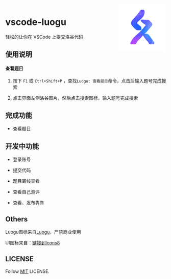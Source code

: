 <img align="right" width="150" height="150" src="https://github.com/Himself65/vscode-luogu/blob/master/resources/img/luogu.png?raw=true">

# vscode-luogu

轻松的让你在 VSCode 上提交洛谷代码

## 使用说明

#### **查看题目**

1. 按下 `F1` 或 `Ctrl+Shift+P` ，查找`Luogu: 查看题目`命令，点击后输入题号完成搜索

2. 点击界面左侧洛谷图片，然后点击搜索图标，输入题号完成搜索

## 完成功能

- 查看题目


## 开发中功能

- 登录账号

- 提交代码

- 题目离线查看

- 查看自己测评

- 查看、发布犇犇

## Others

Luogu图标来自[Luogu](https://luogu.org/)，严禁商业使用

UI图标来自：[链接到Icons8](https://icons8.cn/)

## LICENSE

Follow [MIT](https://github.com/himself65/vscode-luogu/blob/master/LICENSE) LICENSE.
